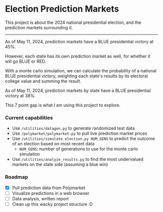 # Election Prediction Markets

This project is about the 2024 national presidential election, and the prediction markets surrounding it.

---

As of May 11, 2024, prediction markets have a BLUE presidential victory at 45%.

However, each state has its own prediction market as well, for whether it will go BLUE or RED.

With a monte carlo simulation, we can calculate the probability of a national BLUE presidential victory, weighting each state's results by its electoral college value and summing the result.

As of May 11, 2024, prediction markets by state have a BLUE presidential victory at 38%.

This 7 point gap is what I am using this project to explore.

### Current capabilities

- Use `/utilities/datagen.py` to generate randomized test data
- Use `/polymarket/polymarket.py` to pull live prediction market prices
- Use `/utilities/simulate_election.py NUM_GENS` to predict the outcome of an election based on most recent data
  - `NUM_GENS`: number of generations to use for the monte carlo simulation
- Use `/utilities/analyze_results.py` to find the most undervalued markets on the state side (assuming a blue win)

### Roadmap

- [x] Pull prediction data from Polymarket
- [ ] Visualize predictions in a web browser
- [ ] Data analysis, written report
- [ ] Clean up this wacky project structure :D
